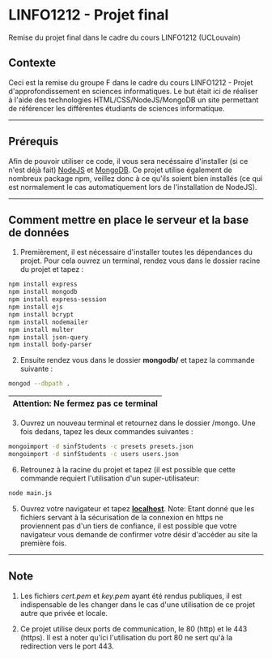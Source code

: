 # LINFO1212 - Projet final
Remise du projet final dans le cadre du cours LINFO1212 (UCLouvain)

## Contexte

Ceci est la remise du groupe F dans le cadre du cours LINFO1212 - Projet d'approfondissement en sciences informatiques.
Le but était ici de réaliser à l'aide des technologies HTML/CSS/NodeJS/MongoDB un site permettant de référencer les différentes étudiants de sciences informatique.

---

## Prérequis

Afin de pouvoir utiliser ce code, il vous sera necéssaire d'installer (si ce n'est déjà fait) [NodeJS](https://nodejs.org/en/) et [MongoDB](https://docs.mongodb.com/manual/installation/). Ce projet utilise également de nombreux package npm, veillez donc à ce qu'ils soient bien installés (ce qui est normalement le cas automatiquement lors de l'installation de NodeJS). 

---

## Comment mettre en place le serveur et la base de données

1. Premièrement, il est nécessaire d'installer toutes les dépendances du projet. Pour cela ouvrez un terminal, rendez vous dans le dossier racine du projet et tapez : 
```bash
npm install express
npm install mongodb
npm install express-session
npm install ejs
npm install bcrypt
npm install nodemailer
npm install multer
npm install json-query
npm install body-parser
```
2. Ensuite rendez vous dans le dossier **mongodb/** et tapez la commande suivante :
```bash
mongod --dbpath .
```
| Attention: Ne fermez pas ce terminal|
| --- |

3. Ouvrez un nouveau terminal et retournez dans le dossier /mongo. Une fois dedans, tapez les deux commandes suivantes : 
```bash
mongoimport -d sinfStudents -c presets presets.json
mongoimport -d sinfStudents -c users users.json
```

6. Retrounez à la racine du projet et tapez (il est possible que cette commande requiert l'utilisation d'un super-utilisateur:
```bash
node main.js
```

5. Ouvrez votre navigateur et tapez [**localhost**](https://localhost/). 
Note: Etant donné que les fichiers servant à la sécurisation de la connexion en https ne proviennent pas d'un tiers de confiance, il est possible que votre navigateur vous demande de confirmer votre désir d'accéder au site la première fois.

---

## Note

1. Les fichiers *cert.pem* et *key.pem* ayant été rendus publiques, il est indispensable de les changer dans le cas d'une utilisation de ce projet autre que privée et locale.

2. Ce projet utilise deux ports de communication, le 80 (http) et le 443 (https). Il est à noter qu'ici l'utilisation du port 80 ne sert qu'à la redirection vers le port 443.
